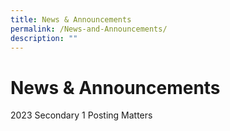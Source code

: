 ```yaml
---
title: News & Announcements
permalink: /News-and-Announcements/
description: ""
---
```

# News & Announcements

2023 Secondary 1 Posting Matters 